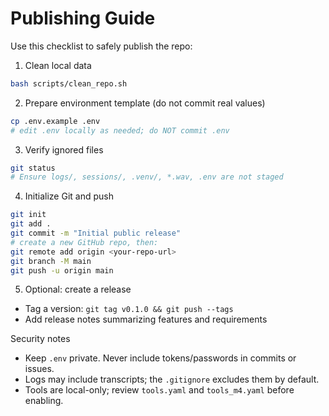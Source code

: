 # Publishing Guide

Use this checklist to safely publish the repo:

1) Clean local data
```bash
bash scripts/clean_repo.sh
```

2) Prepare environment template (do not commit real values)
```bash
cp .env.example .env
# edit .env locally as needed; do NOT commit .env
```

3) Verify ignored files
```bash
git status
# Ensure logs/, sessions/, .venv/, *.wav, .env are not staged
```

4) Initialize Git and push
```bash
git init
git add .
git commit -m "Initial public release"
# create a new GitHub repo, then:
git remote add origin <your-repo-url>
git branch -M main
git push -u origin main
```

5) Optional: create a release
- Tag a version: `git tag v0.1.0 && git push --tags`
- Add release notes summarizing features and requirements

Security notes
- Keep `.env` private. Never include tokens/passwords in commits or issues.
- Logs may include transcripts; the `.gitignore` excludes them by default.
- Tools are local-only; review `tools.yaml` and `tools_m4.yaml` before enabling.
